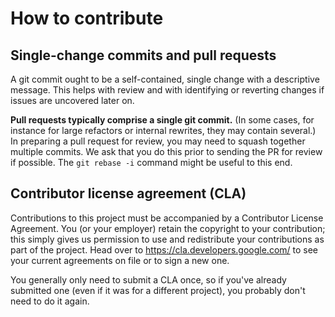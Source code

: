 # How to contribute

## Single-change commits and pull requests

A git commit ought to be a self-contained, single change with a descriptive
message. This helps with review and with identifying or reverting changes if
issues are uncovered later on.

**Pull requests typically comprise a single git commit.** (In some cases, for
instance for large refactors or internal rewrites, they may contain several.)
In preparing a pull request for review, you may need to squash together
multiple commits. We ask that you do this prior to sending the PR for review if
possible. The `git rebase -i` command might be useful to this end.

## Contributor license agreement (CLA)

Contributions to this project must be accompanied by a Contributor License
Agreement. You (or your employer) retain the copyright to your contribution;
this simply gives us permission to use and redistribute your contributions as
part of the project. Head over to <https://cla.developers.google.com/> to see
your current agreements on file or to sign a new one.

You generally only need to submit a CLA once, so if you've already submitted
one (even if it was for a different project), you probably don't need to do it
again.
